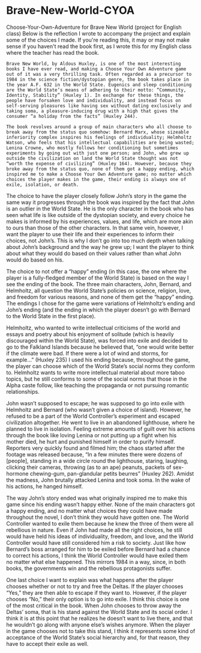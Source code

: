 # Brave-New-World-CYOA
Choose-Your-Own-Adventure for Brave New World (project for English class)
Below is the reflection I wrote to accompany the project and explain some of the choices I made. If you're reading this, it may or may not make sense if you haven't read the book first, as I wrote this for my English class where the teacher has read the book.  

	Brave New World, by Aldous Huxley, is one of the most interesting books I have ever read, and making a Choose Your Own Adventure game out of it was a very thrilling task. Often regarded as a precursor to 1984 in the science fiction/dystopian genre, the book takes place in the year A.F. 632 in the World State. Eugenics and sleep conditioning are the World State’s means of adhering to their motto: “Community, Identity, Stability” (Huxley 1). In exchange for these things, the people have forsaken love and individuality, and instead focus on self-serving pleasures like having sex without dating exclusively and taking soma, a pleasure-inducing drug with a high that gives the consumer “a holiday from the facts” (Huxley 244).  
 
	The book revolves around a group of main characters who all choose to break away from the status quo somehow: Bernard Marx, whose sizeable inferiority complex inspires his feelings of individuality; Helmholtz Watson, who feels that his intellectual capabilities are being wasted; Lenina Crowne, who mostly follows her conditioning but sometimes experiments by going out with just one person; and John, who grew up outside the civilization on land the World State thought was not “worth the expense of civilizing” (Huxley 164). However, because they broke away from the status quo, none of them got a happy ending, which inspired me to make a Choose Your Own Adventure game; no matter which choices the player makes in the game, their ending is always one of exile, isolation, or death.  
 
  The choice to have the player closely follow John’s story in the game the same way it progresses through the book was inspired by the fact that John is an outlier in the World State. He is the only character in the book who has seen what life is like outside of the dystopian society, and every choice he makes is informed by his experiences, values, and life, which are more akin to ours than those of the other characters. In that same vein, however, I want the player to use their life and their experiences to inform their choices, not John’s. This is why I don’t go into too much depth when talking about John’s background and the way he grew up; I want the player to think about what they would do based on their values rather than what John would do based on his.  
  
  The choice to not offer a “happy” ending (in this case, the one where the player is a fully-fledged member of the World State) is based on the way I see the ending of the book. The three main characters, John, Bernard, and Helmholtz, all question the World State’s policies on science, religion, love, and freedom for various reasons, and none of them get the “happy” ending. The endings I chose for the game were variations of Helmholtz’s ending and John’s ending (and the ending in which the player doesn’t go with Bernard to the World State in the first place).  
  
  Helmholtz, who wanted to write intellectual criticisms of the world and essays and poetry about his enjoyment of solitude (which is heavily discouraged within the World State), was forced into exile and decided to go to the Falkland Islands because he believed that, “one would write better if the climate were bad. If there were a lot of wind and storms, for example…” (Huxley 235) I used his ending because, throughout the game, the player can choose which of the World State’s social norms they conform to. Helmholtz wants to write more intellectual material about more taboo topics, but he still conforms to some of the social norms that those in the Alpha caste follow, like teaching the propaganda or not pursuing romantic relationships.  
  
  John wasn’t supposed to escape; he was supposed to go into exile with Helmholtz and Bernard (who wasn’t given a choice of island). However, he refused to be a part of the World Controller’s experiment and escaped civilization altogether. He went to live in an abandoned lighthouse, where he planned to live in isolation. Feeling extreme amounts of guilt over his actions through the book like loving Lenina or not putting up a fight when his mother died, he hurt and punished himself in order to purify himself. Reporters very quickly found and filmed him; the chaos started after the footage was released because, “In a few minutes there were dozens of [people], standing in a wide circle round the lighthouse, staring, laughing, clicking their cameras, throwing (as to an ape) peanuts, packets of sex-hormone chewing-gum, pan-glandular petits beurres” (Huxley 262). Amidst the madness, John brutally attacked Lenina and took soma. In the wake of his actions, he hanged himself.  
  
  The way John’s story ended was what originally inspired me to make this game since his ending wasn’t happy either. None of the main characters got a happy ending, and no matter what choices they could have made throughout the novel, I don’t think they would have gotten one. The World Controller wanted to exile them because he knew the three of them were all rebellious in nature. Even if John had made all the right choices, he still would have held his ideas of individuality, freedom, and love, and the World Controller would have still considered him a risk to society. Just like how Bernard’s boss arranged for him to be exiled before Bernard had a chance to correct his actions, I think the World Controller would have exiled them no matter what else happened. This mirrors 1984 in a way, since, in both books, the governments win and the rebellious protagonists suffer.  
  
  One last choice I want to explain was what happens after the player chooses whether or not to try and free the Deltas. If the player chooses “Yes,” they are then able to escape if they want to. However, if the player chooses “No,” their only option is to go into exile. I think this choice is one of the most critical in the book. When John chooses to throw away the Deltas’ soma, that is his stand against the World State and its social order. I think it is at this point that he realizes he doesn’t want to live there, and that he wouldn’t go along with anyone else’s wishes anymore. When the player in the game chooses not to take this stand, I think it represents some kind of acceptance of the World State’s social hierarchy and, for that reason, they have to accept their exile as well. 
